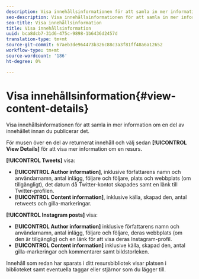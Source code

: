 ```yaml
---
description: Visa innehållsinformationen för att samla in mer information om en del av innehållet innan du publicerar det.
seo-description: Visa innehållsinformationen för att samla in mer information om en del av innehållet innan du publicerar det.
seo-title: Visa innehållsinformation
title: Visa innehållsinformation
uuid: bca8dcb7-31d6-475c-9898-1b6436d2457d
translation-type: tm+mt
source-git-commit: 67aeb3de964473b326c88c3a3f81ff48a6a12652
workflow-type: tm+mt
source-wordcount: '186'
ht-degree: 0%

---
```



# Visa innehållsinformation{#view-content-details}

Visa innehållsinformationen för att samla in mer information om en del av innehållet innan du publicerar det.

För musen över en del av returnerat innehåll och välj sedan **[!UICONTROL View Details]** för att visa mer information om en resurs.

**[!UICONTROL Tweets]** visa:

* **[!UICONTROL Author information]**, inklusive författarens namn och användarnamn, antal inlägg, följare och följare, plats och webbplats (om tillgängligt), det datum då Twitter-kontot skapades samt en länk till Twitter-profilen.
* **[!UICONTROL Content information]**, inklusive källa, skapad den, antal retweets och gilla-markeringar.

**[!UICONTROL Instagram posts]** visa:

* **[!UICONTROL Author information]** inklusive författarens namn och användarnamn, antal inlägg, följare och följare, deras webbplats (om den är tillgänglig) och en länk för att visa deras Instagram-profil.
* **[!UICONTROL Content information]** inklusive källa, skapad den, antal gilla-markeringar och kommentarer samt bildstorleken.

Innehåll som redan har sparats i ditt resursbibliotek visar platsen i biblioteket samt eventuella taggar eller stjärnor som du lägger till.
